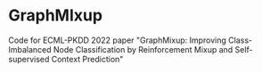 # GraphMIxup
 Code for ECML-PKDD 2022 paper "GraphMixup: Improving Class-Imbalanced Node Classification by Reinforcement Mixup and Self-supervised Context Prediction"

